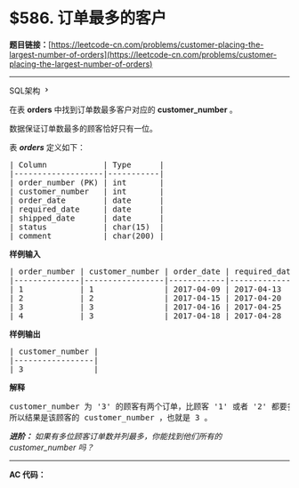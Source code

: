 # $586. 订单最多的客户

**题目链接：**[https://leetcode-cn.com/problems/customer-placing-the-largest-number-of-orders](https://leetcode-cn.com/problems/customer-placing-the-largest-number-of-orders)

---

<div class="content__1Y2H">
 <div class="sql-schema-wrapper__1jqS">
  <a class="sql-schema-link__1VAC">SQL架构
   <svg viewbox="0 0 24 24" width="1em" height="1em" class="css-1lc17o4-icon">
    <path fill-rule="evenodd" d="M10 6L8.59 7.41 13.17 12l-4.58 4.59L10 18l6-6z"></path>
   </svg></a>
 </div>
 <div class="notranslate">
  <p>在表&nbsp;<strong>orders</strong>&nbsp;中找到订单数最多客户对应的&nbsp;<strong>customer_number</strong>&nbsp;。</p> 
  <p>数据保证订单数最多的顾客恰好只有一位。</p> 
  <p>表&nbsp;<strong><em>orders</em></strong> 定义如下：</p> 
  <pre class="language-text">| Column            | Type      |
|-------------------|-----------|
| order_number (PK) | int       |
| customer_number   | int       |
| order_date        | date      |
| required_date     | date      |
| shipped_date      | date      |
| status            | char(15)  |
| comment           | char(200) |
</pre> 
  <p><strong>样例输入</strong></p> 
  <pre class="language-text">| order_number | customer_number | order_date | required_date | shipped_date | status | comment |
|--------------|-----------------|------------|---------------|--------------|--------|---------|
| 1            | 1               | 2017-04-09 | 2017-04-13    | 2017-04-12   | Closed |         |
| 2            | 2               | 2017-04-15 | 2017-04-20    | 2017-04-18   | Closed |         |
| 3            | 3               | 2017-04-16 | 2017-04-25    | 2017-04-20   | Closed |         |
| 4            | 3               | 2017-04-18 | 2017-04-28    | 2017-04-25   | Closed |         |
</pre> 
  <p><strong>样例输出</strong></p> 
  <pre class="language-text">| customer_number |
|-----------------|
| 3               |
</pre> 
  <p><strong>解释</strong></p> 
  <pre class="language-text">customer_number 为 '3' 的顾客有两个订单，比顾客 '1' 或者 '2' 都要多，因为他们只有一个订单
所以结果是该顾客的 customer_number ，也就是 3 。
</pre> 
  <p><em><strong>进阶：</strong> 如果有多位顾客订单数并列最多，你能找到他们所有的 customer_number 吗？</em></p> 
 </div>
</div>

---

**AC 代码：**

```java

```